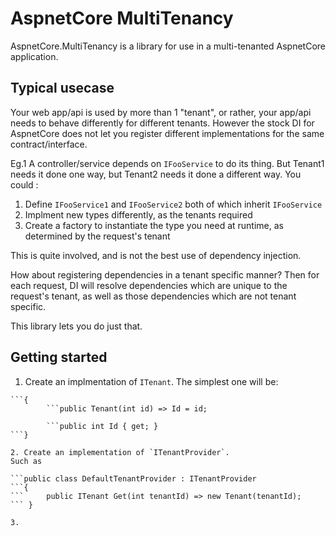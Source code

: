 # AspnetCore MultiTenancy

AspnetCore.MultiTenancy is a library for use in a multi-tenanted AspnetCore application.

## Typical usecase

Your web app/api is used by more than 1 "tenant", or rather, your app/api needs to behave differently for different tenants.  However the stock DI for AspnetCore does not let you register different implementations for the same contract/interface.


Eg.1
A controller/service depends on `IFooService` to do its thing. But Tenant1 needs it done one way, but Tenant2 needs it done a different way. You could :
1. Define `IFooService1` and `IFooService2` both of which inherit `IFooService`
2. Implment new types differently, as the tenants required
3. Create a factory to instantiate the type you need at runtime, as determined by the request's tenant

This is quite involved, and is not the best use of dependency injection.

How about registering dependencies in a tenant specific manner? Then for each request, DI will resolve dependencies which are unique to the request's tenant, as well as those dependencies which are not tenant specific.

This library lets you do just that.


## Getting started

1. Create an implmentation of  `ITenant`.
The simplest one will be:

```public class Tenant : ITenant 
```{
        ```public Tenant(int id) => Id = id;

		```public int Id { get; }
```}

2. Create an implementation of `ITenantProvider`.
Such as

```public class DefaultTenantProvider : ITenantProvider
```{
```		public ITenant Get(int tenantId) => new Tenant(tenantId);
```	}

3. 